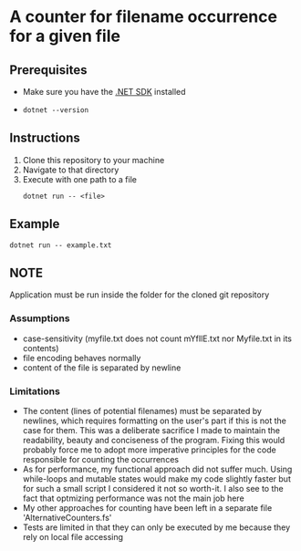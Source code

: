 # A counter for filename occurrence for a given file
## Prerequisites
- Make sure you have the [.NET SDK](https://dotnet.microsoft.com/en-us/download) installed
-  ```fish
   dotnet --version
   
## Instructions
1. Clone this repository to your machine
2. Navigate to that directory
3. Execute with one path to a file
   ```fish
   dotnet run -- <file>
   ```
## Example
   ```fish
   dotnet run -- example.txt
   ```
## NOTE
Application must be run inside the folder for the cloned git repository

### Assumptions
- case-sensitivity (myfile.txt does not count mYfIlE.txt nor Myfile.txt in its contents)
- file encoding behaves normally
- content of the file is separated by newline

### Limitations
- The content (lines of potential filenames) must be separated by newlines, which requires formatting on the user's part if this is not the case for them. This was a deliberate sacrifice I made to maintain the readability, beauty and conciseness of the program. Fixing this would probably force me to adopt more imperative principles for the code responsible for counting the occurrences
- As for performance, my functional approach did not suffer much. Using while-loops and mutable states would make my code slightly faster but for such a small script I considered it not so worth-it. I also see to the fact that optmizing performance was not the main job here 
- My other approaches for counting have been left in a separate file 'AlternativeCounters.fs'
- Tests are limited in that they can only be executed by me because they rely on local file accessing


